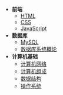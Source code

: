 <!-- * [开始](/) -->

* **前端**
    * [HTML](HTML/ch01)
    * [CSS](CSS/ch01)
    * [JavaScript](JavaScript/ch01)
* **数据库**
    * [MySQL](MySQL/ch01)
    * [数据库系统概论](/1)
* **计算机基础**
    * [计算机网络](/1)
    * [计算机组成](/2)
    * [数据结构](/3)
    * [操作系统](/3)